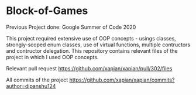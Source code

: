 # Block-of-Games

Previous Project done: Google Summer of Code 2020

This project required extensive use of OOP concepts - usings classes, strongly-scoped enum classes, use of virtual functions, multiple contructors and contructor delegation.
This repository contains relevant files of the project in which I used OOP concepts.

Relevant pull request https://github.com/xapian/xapian/pull/302/files

All commits of the project https://github.com/xapian/xapian/commits?author=dipanshu124

